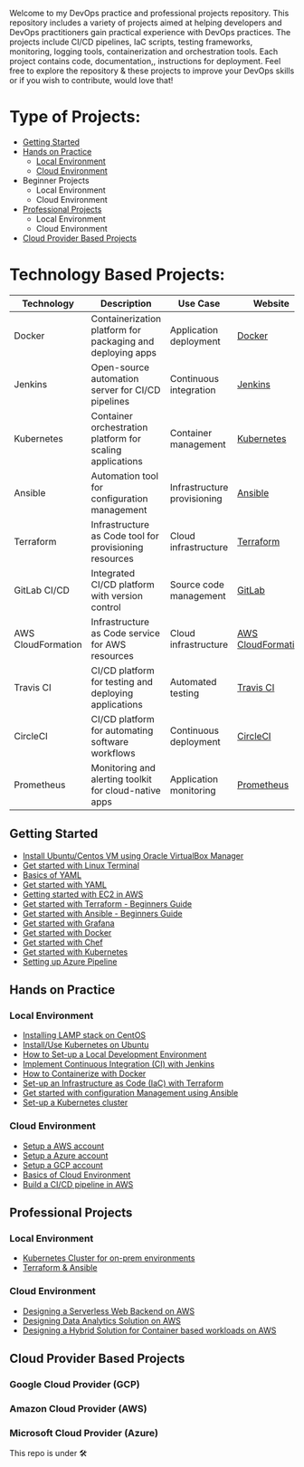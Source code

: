 Welcome to my DevOps practice and professional projects repository. This repository includes a variety of projects aimed at helping developers and DevOps practitioners gain practical experience with DevOps practices. The projects include CI/CD pipelines, IaC scripts, testing frameworks, monitoring, logging tools, containerization and orchestration tools. Each project contains code, documentation,, instructions for deployment. Feel free to explore the repository & these projects to improve your DevOps skills or if you wish to contribute, would love that!

# Type of Projects:

  - [Getting Started](#getting-started)
  - [Hands on Practice](#Hands-on-practice)
    - [Local Environment](#Local-environment)
    - [Cloud Environment](#cloud-environment)
  - Beginner Projects
    - Local Environment
    - Cloud Environment
  - [Professional Projects](#professional-projects)
    - Local Environment
    - Cloud Environment
  - [Cloud Provider Based Projects](#cloud-provider-based-projects)

# Technology Based Projects:

| Technology      | Description                                                | Use Case                   | Website                                    |
|-----------------|------------------------------------------------------------|----------------------------|--------------------------------------------|
| Docker          | Containerization platform for packaging and deploying apps | Application deployment     | [Docker](https://www.docker.com/)          |
| Jenkins         | Open-source automation server for CI/CD pipelines        | Continuous integration    | [Jenkins](https://www.jenkins.io/)         |
| Kubernetes      | Container orchestration platform for scaling applications | Container management       | [Kubernetes](https://kubernetes.io/)      |
| Ansible         | Automation tool for configuration management             | Infrastructure provisioning | [Ansible](https://www.ansible.com/)        |
| Terraform       | Infrastructure as Code tool for provisioning resources   | Cloud infrastructure       | [Terraform](https://www.terraform.io/)    |
| GitLab CI/CD    | Integrated CI/CD platform with version control           | Source code management    | [GitLab](https://about.gitlab.com/)       |
| AWS CloudFormation | Infrastructure as Code service for AWS resources      | Cloud infrastructure       | [AWS CloudFormation](https://aws.amazon.com/cloudformation/) |
| Travis CI       | CI/CD platform for testing and deploying applications     | Automated testing          | [Travis CI](https://travis-ci.org/)       |
| CircleCI        | CI/CD platform for automating software workflows         | Continuous deployment     | [CircleCI](https://circleci.com/)         |
| Prometheus      | Monitoring and alerting toolkit for cloud-native apps     | Application monitoring     | [Prometheus](https://prometheus.io/)      |


## Getting Started
  - [Install Ubuntu/Centos VM using Oracle VirtualBox Manager](https://bit.ly/4396NMu)
  - [Get started with Linux Terminal]()
  - [Basics of YAML]()
  - [Get started with YAML]()
  - [Getting started with EC2 in AWS](http://bit.ly/41eGUco)
  - [Get started with Terraform - Beginners Guide](https://medium.com/@mouaazfarrukh99/terraform-for-beginners-7ed1ac91a64a)
  - [Get started with Ansible - Beginners Guide](https://medium.com/@mouaazfarrukh99/ansible-for-beginners-80edf4fe2acb)
  - [Get started with Grafana]()
  - [Get started with Docker]()
  - [Get started with Chef]()
  - [Get started with Kubernetes]()
  - [Setting up Azure Pipeline]()
## Hands on Practice
  ### Local Environment
  - [Installing LAMP stack on CentOS](https://bit.ly/3Uhqg9P)
  - [Install/Use Kubernetes on Ubuntu](https://www.cloudsigma.com/how-to-install-and-use-kubernetes-on-ubuntu-20-04/)
  - [How to Set-up a Local Development Environment]()
  - [Implement Continuous Integration (CI) with Jenkins]()
  - [How to Containerize with Docker]()
  - [Set-up an Infrastructure as Code (IaC) with Terraform]()
  - [Get started with configuration Management using Ansible]()
  - [Set-up a Kubernetes cluster]()
  
  ### Cloud Environment
  - [Setup a AWS account]()
  - [Setup a Azure account]()
  - [Setup a GCP account]()
  - [Basics of Cloud Environment]()
  - [Build a CI/CD pipeline in AWS](https://bit.ly/3A2noV7)

## Professional Projects
  ### Local Environment  
  - [Kubernetes Cluster for on-prem environments]()
  - [Terraform & Ansible]()
  ### Cloud Environment
  - [Designing a Serverless Web Backend on AWS](medium.com/@mouaazfarrukh99/designing-a-serverless-web-backend-on-aws-b4f49902b05d)
  - [Designing Data Analytics Solution on AWS](https://bit.ly/41F5qn5)
  - [Designing a Hybrid Solution for Container based workloads on AWS](https://bit.ly/3oESEaB)

## Cloud Provider Based Projects
### Google Cloud Provider (GCP)  
### Amazon Cloud Provider (AWS)
### Microsoft Cloud Provider (Azure)
 

This repo is under 🛠️
